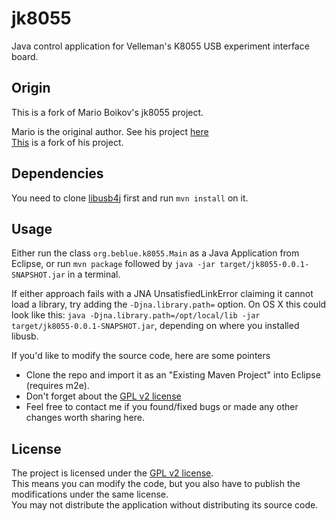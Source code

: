jk8055
======

Java control application for Velleman's K8055 USB experiment interface board.

Origin
--------

This is a fork of Mario Boikov's jk8055 project.

Mario is the original author. See his project [here][1]  
[This][2] is a fork of his project.

Dependencies
--------

You need to clone [libusb4j][3] first and run `mvn install` on it.

Usage
--------

Either run the class `org.beblue.k8055.Main` as a Java Application from Eclipse,
or run `mvn package` followed by `java -jar target/jk8055-0.0.1-SNAPSHOT.jar` in a terminal.

If either approach fails with a JNA UnsatisfiedLinkError claiming it cannot load a library, try
adding the `-Djna.library.path=` option. On OS X this could look like this:
`java -Djna.library.path=/opt/local/lib -jar target/jk8055-0.0.1-SNAPSHOT.jar`, depending on where
you installed libusb. 

If you'd like to modify the source code, here are some pointers
*  Clone the repo and import it as an "Existing Maven Project" into Eclipse (requires m2e).
*  Don't forget about the [GPL v2 license][4]
*  Feel free to contact me if you found/fixed bugs or made any other changes worth sharing here.

License
--------

The project is licensed under the [GPL v2 license][3].  
This means you can modify the code, but you also have to publish the modifications under the same license.  
You may not distribute the application without distributing its source code.

  [1]: https://launchpad.net/jk8055 "jk8055 on launchpad.net"
  [2]: https://github.com/derabbink/jk8055 "jk8055 on github"
  [3]: https://github.com/derabbink/libusb4j "libusb4j github"
  [4]: http://www.gnu.org/licenses/gpl-2.0.html "GPL v2 license"
